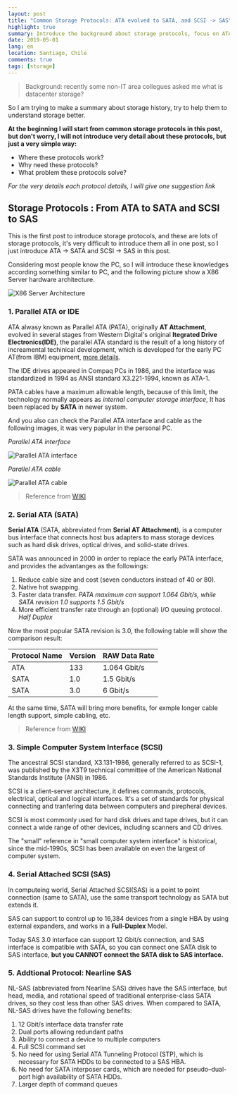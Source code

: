 ```yaml
---
layout: post
title: "Common Storage Protocols: ATA evolved to SATA, and SCSI -> SAS"
highlight: true
summary: Introduce the background about storage protocols, focus on ATA to SATA and SCSI to SAS
date: 2019-05-01
lang: en
location: Santiago, Chile
comments: true
tags: [storage]
---
```


> Background: recently some non-IT area collegues asked me what is datacenter storage? 

So I am trying to make a summary about storage history, try to help them to understand storage better. 

**At the beginning I will start from common storage protocols in this post, but don't worry, I will not introduce very detail about these protocols, but just a very simple way:**

* Where these protocols work?
* Why need these protocols?
* What problem these protocols solve?

_For the very details each protocol details, I will give one suggestion link_

## Storage Protocols : From ATA to SATA and SCSI to SAS
This is the first post to introduce storage protocols, and these are lots of storage protocols, it's very difficult to introduce them all in one post, so I just introduce ATA -> SATA and SCSI -> SAS in this post. 

Considering most people know the PC, so I will introduce these knowledges according something similar to PC, and the following picture show a X86 Server hardware architecture.

<img src="{{ site.baseurl }}/img/posts/20190501_X86-Server-Architecture.jpg" alt="X86 Server Architecture" />

### 1. Parallel ATA or IDE ###
ATA alwasy known as Parallel ATA (PATA), originally **AT Attachment**, evolved in several stages from Western Digital's original **Itegrated Drive Electronics(IDE)**, the parallel ATA standard is the result of a long history of increamental techinical development, which is developed for the early PC AT(from IBM) equipment, [more details](https://en.wikipedia.org/wiki/IBM_Personal_Computer/AT). 

The IDE drives appeared in Compaq PCs in 1986, and the interface was standardized in 1994 as ANSI standard X3.221-1994, known as ATA-1.

PATA cables have a maximum allowable length, because of this limit, the technology normally appears as _internal computer storage interface_, It has been replaced by **SATA** in newer system. 

And you also can check the Parallel ATA interface and cable as the following images, it was very papular in the personal PC.

_Parallel ATA interface_

<img src="{{ site.baseurl }}/img/posts/20190501_PATA_Interface.jpg" alt="Parallel ATA interface" />

_Parallel ATA cable_

<img src="{{ site.baseurl }}/img/posts/20190501_PATA_Cable.jpg" alt="Parallel ATA cable" />

> Reference from [WIKI](https://en.wikipedia.org/wiki/Parallel_ATA)

### 2. Serial ATA (SATA)
**Serial ATA** (SATA, abbreviated from **Serial AT Attachment**), is a computer bus interface that connects host bus adapters to mass storage devices such as hard disk drives, optical drives, and solid-state drives. 

SATA was announced in 2000 in order to replace the early PATA interface, and provides the advantanges as the followings:
1. Reduce cable size and cost (seven conductors instead of 40 or 80).
1. Native hot swapping.
1. Faster data transfer. _PATA maximum can support 1.064  Gbit/s, while SATA revision 1.0 supports 1.5 Gbit/s_
1. More efficient transfer rate through an (optional) I/O queuing protocol. _Half Duplex_

Now the most popular SATA revision is 3.0, the following table will show the comparison result:

Protocol Name | Version | RAW Data Rate 
------------- | ------- | -------------
ATA | 133 | 1.064 Gbit/s  
SATA | 1.0 | 1.5 Gbit/s
SATA | 3.0 | 6 Gbit/s

At the same time, SATA will bring more benefits, for exmple longer cable length support, simple cabling, etc. 

> Reference from [WIKI](https://en.wikipedia.org/wiki/Serial_ATA)


### 3. Simple Computer System Interface (SCSI)
The ancestral SCSI standard, X3.131-1986, generally referred to as SCSI-1, was published by the X3T9 technical committee of the American National Standards Institute (ANSI) in 1986.

SCSI is a client-server architecture, it defines commands, protocols, electrical, optical and logical interfaces. It's a set of standards for physical connecting and tranfering data between computers and pirepheral devices.

SCSI is most commonly used for hard disk drives and tape drives, but it can connect a wide range of other devices, including scanners and CD drives.

The "small" reference in "small computer system interface" is historical, since the mid-1990s, SCSI has been available on even the largest of computer system.

### 4. Serial Attached SCSI (SAS)
In computeing world, Serial Attached SCSI(SAS) is a point to point connection (same to SATA), use the same transport technology as SATA but extends it.

SAS can support to control up to 16,384 devices from a single HBA by using external expanders, and works in a __Full-Duplex__ Model.

Today SAS 3.0 interface can support 12 Gbit/s connection, and SAS interface is compatible with SATA, so you can connect one SATA disk to SAS interface, __but you CANNOT connect the SATA disk to SAS interface.__

### 5. Addtional Protocol: Nearline SAS
NL-SAS (abbreviated from Nearline SAS) drives have the SAS interface, but head, media, and rotational speed of traditional enterprise-class SATA drives, so they cost less than other SAS drives. When compared to SATA, NL-SAS drives have the following benefits:

1. 12 Gbit/s interface data transfer rate
1. Dual ports allowing redundant paths
1. Ability to connect a device to multiple computers
1. Full SCSI command set
1. No need for using Serial ATA Tunneling Protocol (STP), which is necessary for SATA HDDs to be connected to a SAS HBA.
1. No need for SATA interposer cards, which are needed for pseudo–dual-port high availability of SATA HDDs.
1. Larger depth of command queues

